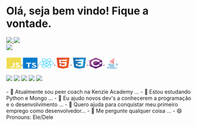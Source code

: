 <h1>Olá, seja bem vindo! Fique a vontade.</h1>

<div  display="flex">
  <a href="https://github.com/flaviosantospqri">
  <img height="140em" src="https://github-readme-stats.vercel.app/api?username=flaviosantospqri&show_icons=true&theme=dracula&include_all_commits=true&count_private=true"/>
  <img height="140em" src="https://github-readme-stats.vercel.app/api/top-langs/?username=flaviosantospqri&layout=compact&langs_count=7&theme=dark"/>
</div>
<!--   <a href="https://github.com/flaviopsantos">
  <img height="120em" src="https://github-readme-stats.vercel.app/api?username=flaviopsantos&show_icons=true&theme=dark&include_all_commits=true&count_private=true"/> -->
  <img height="140em" src="https://github-readme-stats.vercel.app/api/top-langs/?username=flaviopsantos&layout=compact&langs_count=7&theme=dark"/>
</div>
  
  <div style="display: inline_block"><br>
  <img align="center" alt="Flavio-Js" height="30" width="40" src="https://raw.githubusercontent.com/devicons/devicon/master/icons/javascript/javascript-plain.svg">
  <img align="center" alt="Flavio-Ts" height="30" width="40" src="https://raw.githubusercontent.com/devicons/devicon/master/icons/typescript/typescript-plain.svg">
  <img align="center" alt="Flavio-React" height="30" width="40" src="https://raw.githubusercontent.com/devicons/devicon/master/icons/react/react-original.svg">
  <img align="center" alt="Flavio-HTML" height="30" width="40" src="https://raw.githubusercontent.com/devicons/devicon/master/icons/html5/html5-original.svg">
  <img align="center" alt="Flavio-CSS" height="30" width="40" src="https://raw.githubusercontent.com/devicons/devicon/master/icons/css3/css3-original.svg">
  <img align="center" alt="Flavio-Csharp" height="30" width="40" src="https://raw.githubusercontent.com/devicons/devicon/master/icons/csharp/csharp-original.svg">
  <img align="center" alt="Flavio-Java" height="30" width="40" src="https://raw.githubusercontent.com/devicons/devicon/master/icons/java/java-original.svg">
</div>
<br/>
<div> 
  <a href="https://instagram.com/eu_flaviosantos" target="_blank"><img src="https://img.shields.io/badge/-Instagram-%23E4405F?style=for-the-badge&logo=instagram&logoColor=white" target="_blank"></a>
 	<a href="https://www.twitch.tv/eu_flaviosantos" target="_blank"><img src="https://img.shields.io/badge/Twitch-9146FF?style=for-the-badge&logo=twitch&logoColor=white" target="_blank"></a>
 <a href="https://discord.gg/flavio_paSant#7979" target="_blank"><img src="https://img.shields.io/badge/Discord-7289DA?style=for-the-badge&logo=discord&logoColor=white" target="_blank"></a> 
  <a href = "mailto:flavio.pasantos@outlook.com"><img src="https://img.shields.io/badge/-Outlook-%23333?style=for-the-badge&logo=outlook&logoColor=blue" target="_blank"></a>
  <a href="https://www.linkedin.com/in/flaviopsantos/" target="_blank"><img src="https://img.shields.io/badge/-LinkedIn-%230077B5?style=for-the-badge&logo=linkedin&logoColor=white" target="_blank"></a> 
  </div>
  <br/>
<div>  
- 🔭 Atualmente sou peer coach na Kenzie Academy ...
- 🌱 Estou estudando Python e Mongo ...
- 👯 Eu ajudo novos dev's a conhecerem a programação e o desenvolvimento ...
- 🤔 Quero ajuda para conquistar meu primeiro emprego como desenvolvedor...
- 💬 Me pergunte qualquer coisa ...
- 😄 Pronouns: Ele/Dele
 </div>

